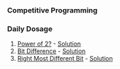 ### Competitive Programming

### Daily Dosage

1) [Power of 2?](https://practice.geeksforgeeks.org/problems/power-of-2-1587115620/1) - [Solution](https://github.com/grip90/comprog/blob/main/programs/pow_of_2.c)
2) [Bit Difference](https://practice.geeksforgeeks.org/problems/bit-difference-1587115620/1) - [Solution](https://github.com/grip90/comprog/blob/main/programs/pow_of_2.c)
3) [Right Most Different Bit](https://practice.geeksforgeeks.org/problems/rightmost-different-bit-1587115621/1#) - [Solution](https://github.com/grip90/comprog/blob/main/programs/rightmost_diff_bit.c)

